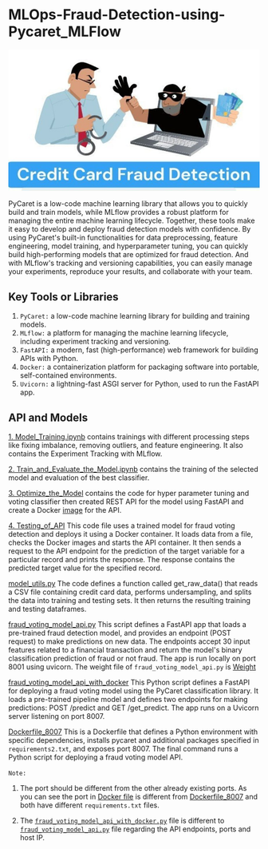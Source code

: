 # **MLOps-Fraud-Detection-using-Pycaret_MLFlow**

![Credit Card Fraud](Credit%20card_fraud.jpg)

 PyCaret is a low-code machine learning library that allows you to quickly build and train models, while MLflow provides a robust platform for managing the entire machine learning lifecycle.
 Together, these tools make it easy to develop and deploy fraud detection models with confidence. By using PyCaret's built-in functionalities for data preprocessing, feature engineering, model training, and hyperparameter tuning, you can quickly build high-performing models that are optimized for fraud detection. And with MLflow's tracking and versioning capabilities, you can easily manage your experiments, reproduce your results, and collaborate with your team.

## **Key Tools or Libraries**
1. `PyCaret:` a low-code machine learning library for building and training models.
2. `MLflow:` a platform for managing the machine learning lifecycle, including experiment tracking and versioning.
3. `FastAPI:` a modern, fast (high-performance) web framework for building APIs with Python.
4. `Docker:` a containerization platform for packaging software into portable, self-contained environments.
5. `Uvicorn:` a lightning-fast ASGI server for Python, used to run the FastAPI app.

## **API and Models**
[1. Model_Training.ipynb](1.%20Model_Training.ipynb)
contains trainings with different processing steps like fixing imbalance, removing outliers, and feature engineering. It also contains the Experiment Tracking with MLflow.

[2. Train_and_Evaluate_the_Model.ipynb](2.%20Train_and_Evaluate_the_Model.ipynb)
contains the training of the selected model and evaluation of the best classifier.

[3. Optimize_the_Model](3.%20Optimize_the_Model.ipynb)
contains the code for hyper parameter tuning and voting classifier then created REST API for the model using FastAPI and create a Docker [image](Dockerfile) for the API.

[4. Testing_of_API](4.%20Testing_of_API.ipynb)
This code file uses a trained model for fraud voting detection and deploys it using a Docker container. It loads data from a file, checks the Docker images and starts the API container. It then sends a request to the API endpoint for the prediction of the target variable for a particular record and prints the response. The response contains the predicted target value for the specified record.

[model_utils.py](model_utils.py) 
The code defines a function called get_raw_data() that reads a CSV file containing credit card data, performs undersampling, and splits the data into training and testing sets. It then returns the resulting training and testing dataframes.

[fraud_voting_model_api.py](fraud_voting_model_api.py)
This script defines a FastAPI app that loads a pre-trained fraud detection model, and provides an endpoint (POST request) to make predictions on new data. The endpoints accept 30 input features related to a financial transaction and return the model's binary classification prediction of fraud or not fraud. The app is run locally on port 8001 using uvicorn. The weight file of `fraud_voting_model_api.py` is [Weight](fraud_voting_model_api.pkl)

[fraud_voting_model_api_with_docker](fraud_voting_model_api_with_docker.py)
This Python script defines a FastAPI for deploying a fraud voting model using the PyCaret classification library. It loads a pre-trained pipeline model and defines two endpoints for making predictions: POST /predict and GET /get_predict. The app runs on a Uvicorn server listening on port 8007.

[Dockerfile_8007](Dockerfile_8007)
This is a Dockerfile that defines a Python environment with specific dependencies, installs pycaret and additional packages specified in `requirements2.txt`, and exposes port 8007. The final command runs a Python script for deploying a fraud voting model API. 

`Note:` 
1. The port should be different from the other already existing ports. As you can see the port in 
[Docker file](Dockerfile) is different from [Dockerfile_8007](Dockerfile_8007) and both have different `requirements.txt` files.

2. The [`fraud_voting_model_api_with_docker.py`](fraud_voting_model_api_with_docker.py) file is different to [`fraud_voting_model_api.py`](fraud_voting_model_api.py) file regarding the API endpoints, ports and host IP. 


